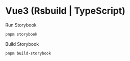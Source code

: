 # Vue3 (Rsbuild | TypeScript)</h1>

Run Storybook

```bash
pnpm storybook
```

Build Storybook

```bash
pnpm build-storybook
```
